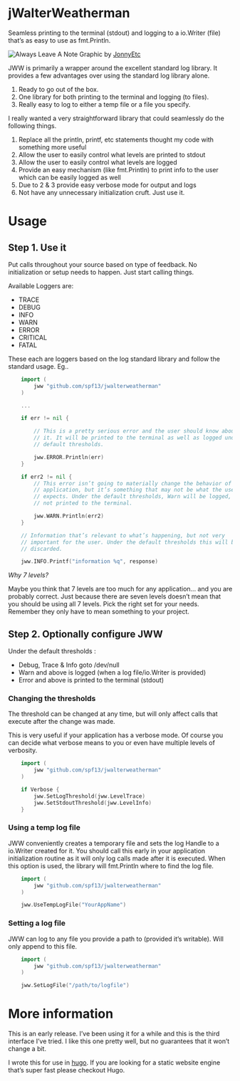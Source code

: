 jWalterWeatherman
=================

Seamless printing to the terminal (stdout) and logging to a io.Writer
(file) that’s as easy to use as fmt.Println.

![Always Leave A Note](http://spf13.github.com/jwalterweatherman/and_that__s_why_you_always_leave_a_note_by_jonnyetc-d57q7um.jpg)
Graphic by [JonnyEtc](http://jonnyetc.deviantart.com/art/And-That-s-Why-You-Always-Leave-a-Note-315311422)

JWW is primarily a wrapper around the excellent standard log library. It
provides a few advantages over using the standard log library alone.

1. Ready to go out of the box.
2. One library for both printing to the terminal and logging (to files).
3. Really easy to log to either a temp file or a file you specify.


I really wanted a very straightforward library that could seamlessly do
the following things.

1. Replace all the println, printf, etc statements thought my code with
   something more useful
2. Allow the user to easily control what levels are printed to stdout
3. Allow the user to easily control what levels are logged
4. Provide an easy mechanism (like fmt.Println) to print info to the user
   which can be easily logged as well
5. Due to 2 & 3 provide easy verbose mode for output and logs
6. Not have any unnecessary initialization cruft. Just use it.

# Usage

## Step 1. Use it
Put calls throughout your source based on type of feedback.
No initialization or setup needs to happen. Just start calling things.

Available Loggers are:

 * TRACE
 * DEBUG
 * INFO
 * WARN
 * ERROR
 * CRITICAL
 * FATAL

These each are loggers based on the log standard library and follow the
standard usage. Eg..

```go
    import (
        jww "github.com/spf13/jwalterweatherman"
    )

    ...

    if err != nil {

        // This is a pretty serious error and the user should know about
        // it. It will be printed to the terminal as well as logged under the
        // default thresholds.

        jww.ERROR.Println(err)
    }

    if err2 != nil {
        // This error isn’t going to materially change the behavior of the
        // application, but it’s something that may not be what the user
        // expects. Under the default thresholds, Warn will be logged, but
        // not printed to the terminal.

        jww.WARN.Println(err2)
    }

    // Information that’s relevant to what’s happening, but not very
    // important for the user. Under the default thresholds this will be
    // discarded.

    jww.INFO.Printf("information %q", response)

```

_Why 7 levels?_

Maybe you think that 7 levels are too much for any application... and you
are probably correct. Just because there are seven levels doesn’t mean
that you should be using all 7 levels. Pick the right set for your needs.
Remember they only have to mean something to your project.

## Step 2. Optionally configure JWW

Under the default thresholds :

 * Debug, Trace & Info goto /dev/null
 * Warn and above is logged (when a log file/io.Writer is provided)
 * Error and above is printed to the terminal (stdout)

### Changing the thresholds

The threshold can be changed at any time, but will only affect calls that
execute after the change was made.

This is very useful if your application has a verbose mode. Of course you
can decide what verbose means to you or even have multiple levels of
verbosity.


```go
    import (
        jww "github.com/spf13/jwalterweatherman"
    )

    if Verbose {
        jww.SetLogThreshold(jww.LevelTrace)
        jww.SetStdoutThreshold(jww.LevelInfo)
    }
```

### Using a temp log file

JWW conveniently creates a temporary file and sets the log Handle to
a io.Writer created for it. You should call this early in your application
initialization routine as it will only log calls made after it is executed.
When this option is used, the library will fmt.Println where to find the
log file.

```go
    import (
        jww "github.com/spf13/jwalterweatherman"
    )

    jww.UseTempLogFile("YourAppName")

```

### Setting a log file

JWW can log to any file you provide a path to (provided it’s writable).
Will only append to this file.


```go
    import (
        jww "github.com/spf13/jwalterweatherman"
    )

    jww.SetLogFile("/path/to/logfile")

```


# More information

This is an early release. I’ve been using it for a while and this is the
third interface I’ve tried. I like this one pretty well, but no guarantees
that it won’t change a bit.

I wrote this for use in [hugo](http://hugo.spf13.com). If you are looking
for a static website engine that’s super fast please checkout Hugo.
